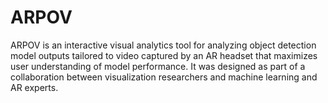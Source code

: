 # ARPOV
ARPOV is an interactive visual analytics tool for analyzing object detection model outputs tailored to video captured by an AR headset that maximizes user understanding of model performance. It was designed as part of a collaboration between visualization researchers and machine learning and AR experts.
